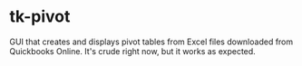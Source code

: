 # tk-pivot
GUI that creates and displays pivot tables from Excel files downloaded from Quickbooks Online.
It's crude right now, but it works as expected.
